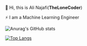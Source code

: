 <!--
**AliNajafi1998/AliNajafi1998** is a ✨ _special_ ✨ repository because its `README.md` (this file) appears on your GitHub profile.

Here are some ideas to get you started:

- 🔭 I’m currently working on ...
- 🌱 I’m currently learning ...
- 👯 I’m looking to collaborate on ...
- 🤔 I’m looking for help with ...
- 💬 Ask me about ...
- 📫 How to reach me: ...
- 😄 Pronouns: ...
- ⚡ Fun fact: ...
-->

🌱 Hi, this is Ali Najafi(**TheLoneCoder**)

⚡ I am a Machine Learning Engineer

![Anurag's GitHub stats](https://github-readme-stats.vercel.app/api?username=AliNajafi1998&show_icons=true&count_private=true&theme=tokyonight)

[![Top Langs](https://github-readme-stats.vercel.app/api/top-langs/?username=AliNajafi1998&theme=gotham)](https://github.com/anuraghazra/github-readme-stats)
